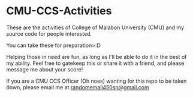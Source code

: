 # CMU-CCS-Activities
These are the activities of College of Malabon University (CMU) and my source code for people interested.

You can take these for preparation>:D

Helping those in need are fun, as long as I'll be able to do it in the best of my ability.
Feel free to gatekeep this or share it with a friend, and please message me about your score!

If you are a CMU CCS Officer (Oh noes) wanting for this repo to be taken down, please email me at randomemail450sn@gmail.com

